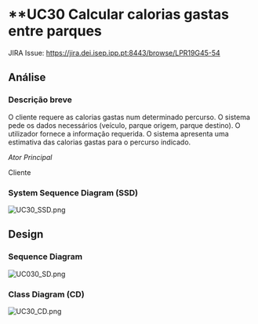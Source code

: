 # **UC30 Calcular calorias gastas entre parques
JIRA Issue: https://jira.dei.isep.ipp.pt:8443/browse/LPR19G45-54

## Análise

### Descrição breve

O cliente requere as calorias gastas num determinado percurso. O sistema pede os dados necessários (veículo, parque origem, parque destino). O utilizador fornece a informação requerida. O sistema apresenta uma estimativa das calorias gastas para o percurso indicado.

*Ator Principal*

Cliente

### System Sequence Diagram (SSD)

![UC30_SSD.png](UC30_SSD.png)

## Design

### Sequence Diagram

![UC030_SD.png](UC30_SD.png)

### Class Diagram (CD)

![UC30_CD.png](UC30_CD.png)
